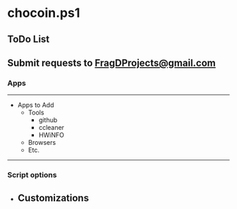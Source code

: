 # chocoin.ps1
## ToDo List
## Submit requests to FragDProjects@gmail.com
### Apps
---
- Apps to Add
  - Tools
    - github
    - ccleaner
    - HWiNFO
  - Browsers
  - Etc.
---
### Script options
- Customizations
  -
